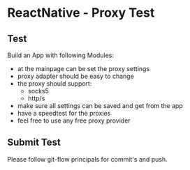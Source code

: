 # ReactNative - Proxy Test

## Test

Build an App with following Modules:
- at the mainpage can be set the proxy settings
- proxy adapter should be easy to change
- the proxy should support:
    - socks5
    - http/s
- make sure all settings can be saved and get from the app
- have a speedtest for the proxies
- feel free to use any free proxy provider 

## Submit Test
Please follow git-flow principals for commit's and push.
